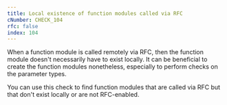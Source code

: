 ```yaml
---
title: Local existence of function modules called via RFC
cNumber: CHECK_104
rfc: false
index: 104
---
```


When a function module is called remotely via RFC, then the function module doesn't necessarily have to exist locally. It can be beneficial to create the function modules nonetheless, especially to perform checks on the parameter types. 

You can use this check to find function modules that are called via RFC but that don't exist locally or are not RFC-enabled.
